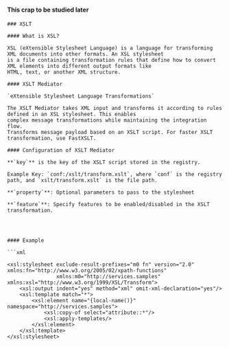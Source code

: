 #### This crap to be studied later

```text
### XSLT

#### What is XSL?

XSL (eXtensible Stylesheet Language) is a language for transforming XML documents into other formats. An XSL stylesheet
is a file containing transformation rules that define how to convert XML elements into different output formats like
HTML, text, or another XML structure.

#### XSLT Mediator

`eXtensible Stylesheet Language Transformations`

The XSLT Mediator takes XML input and transforms it according to rules defined in an XSL stylesheet. This enables
complex message transformations while maintaining the integration flow.
Transforms message payload based on an XSLT script. For faster XSLT transformation, use FastXSLT.

#### Configuration of XSLT Mediator

**`key`** is the key of the XSLT script stored in the registry.

Example Key: `conf:/xslt/transform.xslt`, where `conf` is the registry path, and `xslt/transform.xslt` is the file path.

**`property`**: Optional parameters to pass to the stylesheet

**`feature`**: Specify features to be enabled/disabled in the XSLT transformation.




#### Example

```xml

<xsl:stylesheet exclude-result-prefixes="m0 fn" version="2.0" xmlns:fn="http://www.w3.org/2005/02/xpath-functions"
                xmlns:m0="http://services.samples" xmlns:xsl="http://www.w3.org/1999/XSL/Transform">
    <xsl:output indent="yes" method="xml" omit-xml-declaration="yes"/>
    <xsl:template match="*">
        <xsl:element name="{local-name()}" namespace="http://services.samples">
            <xsl:copy-of select="attribute::*"/>
            <xsl:apply-templates/>
        </xsl:element>
    </xsl:template>
</xsl:stylesheet>
```

```
